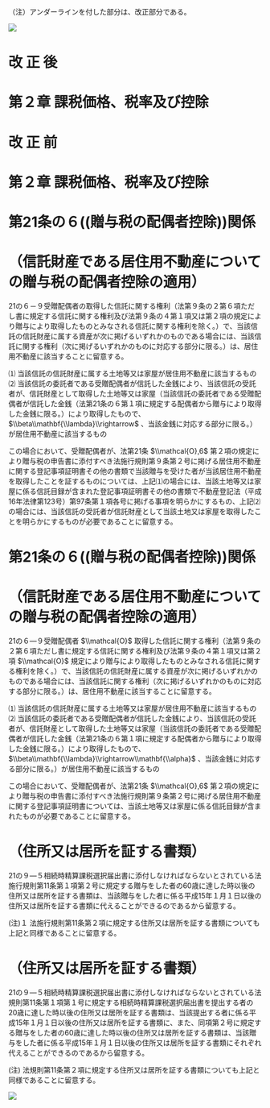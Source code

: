（注）アンダーラインを付した部分は、改正部分である。

![](https://www.nta.go.jp/tmp/87993c1d-8915-4f2d-84f0-63bd3e1a866e/images/ee67379d81dcbb2da6200ef89b8c35ae3394c88c62e8ff814d6e57c3a474b353.jpg)

# 改 正 後

# 第２章 課税価格、税率及び控除

# 改 正 前

# 第２章 課税価格、税率及び控除

# 第21条の６((贈与税の配偶者控除))関係

# （信託財産である居住用不動産についての贈与税の配偶者控除の適用）

21の６－９受贈配偶者の取得した信託に関する権利（法第９条の２第６項ただし書に規定する信託に関する権利及び法第９条の４第１項又は第２項の規定により贈与により取得したものとみなされる信託に関する権利を除く。）で、当該信託の信託財産に属する資産が次に掲げるいずれかのものである場合には、当該信託に関する権利（次に掲げるいずれかのものに対応する部分に限る。）は、居住用不動産に該当することに留意する。

⑴ 当該信託の信託財産に属する土地等又は家屋が居住用不動産に該当するもの⑵ 当該信託の委託者である受贈配偶者が信託した金銭により、当該信託の受託者が、信託財産として取得した土地等又は家屋（当該信託の委託者である受贈配偶者が信託した金銭（法第21条の６第１項に規定する配偶者から贈与により取得した金銭に限る。）により取得したもので、 $\\beta\\mathbf{\\lambda}\\rightarrow$ 、当該金銭に対応する部分に限る。）が居住用不動産に該当するもの

この場合において、受贈配偶者が、法第21条 $\\mathcal{O},6$ 第２項の規定により贈与税の申告書に添付すべき法施行規則第９条第２号に掲げる居住用不動産に関する登記事項証明書その他の書類で当該贈与を受けた者が当該居住用不動産を取得したことを証するものについては、上記⑴の場合には、当該土地等又は家屋に係る信託目録が含まれた登記事項証明書その他の書類で不動産登記法（平成16年法律第123号）第97条第１項各号に掲げる事項を明らかにするもの、上記⑵の場合には、当該信託の受託者が信託財産として当該土地又は家屋を取得したことを明らかにするものが必要であることに留意する。

# 第21条の６((贈与税の配偶者控除))関係

# （信託財産である居住用不動産についての贈与税の配偶者控除の適用）

21の６―９受贈配偶者 $\\mathcal{O}$ 取得した信託に関する権利（法第９条の２第６項ただし書に規定する信託に関する権利及び法第９条の４第１項又は第２項 $\\mathcal{O}$ 規定により贈与により取得したものとみなされる信託に関する権利を除く。）で、当該信託の信託財産に属する資産が次に掲げるいずれかのものである場合には、当該信託に関する権利（次に掲げるいずれかのものに対応する部分に限る。）は、居住用不動産に該当することに留意する。

⑴ 当該信託の信託財産に属する土地等又は家屋が居住用不動産に該当するもの⑵ 当該信託の委託者である受贈配偶者が信託した金銭により、当該信託の受託者が、信託財産として取得した土地等又は家屋（当該信託の委託者である受贈配偶者が信託した金銭（法第21条の６第１項に規定する配偶者から贈与により取得した金銭に限る。）により取得したもので、 $\\beta\\mathbf{\\lambda}\\rightarrow\\mathbf{\\alpha}$ 、当該金銭に対応する部分に限る。）が居住用不動産に該当するもの

この場合において、受贈配偶者が、法第21条 $\\mathcal{O},6$ 第２項の規定により贈与税の申告書に添付すべき法施行規則第９条第２号に掲げる居住用不動産に関する登記事項証明書については、当該土地等又は家屋に係る信託目録が含まれたものが必要であることに留意する。

# （住所又は居所を証する書類）

21の９―５相続時精算課税選択届出書に添付しなければならないとされている法施行規則第11条第１項第２号に規定する贈与をした者の60歳に達した時以後の住所又は居所を証する書類は、当該贈与をした者に係る平成15年１月１日以後の住所又は居所を証する書類に代えることができるのであるから留意する。

(注)１ 法施行規則第11条第２項に規定する住所又は居所を証する書類についても上記と同様であることに留意する。

# （住所又は居所を証する書類）

21の９―５相続時精算課税選択届出書に添付しなければならないとされている法規則第11条第１項第１号に規定する相続時精算課税選択届出書を提出する者の20歳に達した時以後の住所又は居所を証する書類は、当該提出する者に係る平成15年１月１日以後の住所又は居所を証する書類に、また、同項第２号に規定する贈与をした者の60歳に達した時以後の住所又は居所を証する書類は、当該贈与をした者に係る平成15年１月１日以後の住所又は居所を証する書類にそれぞれ代えることができるのであるから留意する。

(注) 法規則第11条第２項に規定する住所又は居所を証する書類についても上記と同様であることに留意する。

![](https://www.nta.go.jp/tmp/87993c1d-8915-4f2d-84f0-63bd3e1a866e/images/9e02e63c0cf715542be45847a1364030b67565c53cdb7140bb5980b4e6565ea3.jpg)